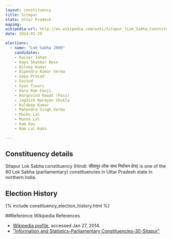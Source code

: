 ```yaml
---
layout: constituency
title: Sitapur
state: Uttar Pradesh
mapimg: 
wikipedia-url: http://en.wikipedia.com/wiki/Sitapur_(Lok_Sabha_Constituency)
date: 2014-01-29

elections: 
  - name: "Lok Sabha 2009"
    candidates: 
    - Kaisar Jahan 
    - Daya Shankar Bose 
    - Dileep Kumar 
    - Dipendra Kumar Verma 
    - Gaya Prasad 
    - Govind 
    - Gyan Tiwari 
    - Hare Ram Fauji 
    - Hargovind Rawat (Pasi) 
    - Jagdish Narayan Shukla 
    - Kuldeep Kumar 
    - Mahendra Singh Verma 
    - Maiku Lal 
    - Munna Lal 
    - Ram Das 
    - Ram Lal Rahi 

---
```

## Constituency details
Sitapur Lok Sabha constituency (Hindi: सीतापुर लोक सभा निर्वाचन क्षेत्र) is one of the 80 Lok Sabha (parliamentary) constituencies in Uttar Pradesh state in northern India.




## Election History
{% include constituency_election_history.html %}

##Reference
Wikipedia References
- [Wikipedia profile]({{page.profile.wikipedia}}), accessed Jan 27, 2014.
- ["Information and Statistics-Parliamentary Constituencies-30-Sitapur"][wiki1]

[wiki1]: http://ceouttarpradesh.nic.in/030_PC_Statistics_English.aspx

